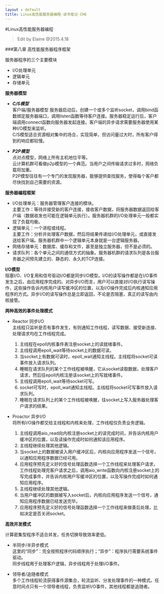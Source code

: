 ```yaml
---
layout : default
title: Linux高性能服务器编程-读书笔记-CH6
---
```

#Linux高性能服务器编程    
 > Edit by Elaine @2015.4.18
 
###第八章 高性能服务器程序框架

服务器程序的三个主要模块  
* I/O处理单元    
* 逻辑单元   
* 存储单元   

**服务器模型**
* ***C/S模型***   
	客户端/服务器模型
	服务器启动后，创建一个或多个监听socket，调用bind函数绑定服务器端口，调用listen函数等待客户连接。服务器稳定运行后，客户端调用connect函数向服务器发起连接。客户端的异步请求需要服务器使用某种I/O模型来监听。  
	C/S模型适合资源相对集中的场合，实现简单，但访问量过大时，所有客户得到的响应都较慢。  
	
* ***P2P模型***  
	点对点模型，网络上所有主机地位平等。  
	云计算机群可看做p2p模型的一个典范。当用户之间传输请求过多时，网络负载将加重。  
	P2P模型往往有一个专门的发现服务器，能够提供查找服务，使得每个客户都尽快找到自己需要的资源。    
	
**服务器编程框架**  
* I/O处理单元：服务器管理客户连接的模块。  
	主要工作：等待并接受新的客户连接，接收客户数据，将服务器数据返回给客户端（数据收发也可能在逻辑单元执行）。服务器机群的I/O处理单元一般都实现了负载均衡。  
* 逻辑单元：一个进程或线程。  
	主要工作：分析并处理客户数据，然后将结果传递给I/O处理单元，或直接发送给客户端。服务器机群中一个逻辑单元本身就是一台逻辑服务器。    
* 网络存储单元：数据库、缓存和文件，甚至是独立服务器，但不是必须的。   
* 请求队列：各个单元之间的通信方式的抽象。服务器机群的请求队列是各台服务器之间预先建立的、静态的、永久的TCP连接。

**I/O模型**  
阻塞I/O、I/O复用和信号驱动I/O都是同步I/O模型。I/O的读写操作都是在I/O事件发生之后，由应用程序完成的。对异步I/O而言，用户可以直接对I/O执行读写操作，这些操作告诉内核用户读写缓冲区的位置，以及I/O操作完成后内核通知应用程序的方式。异步I/O的读写操作总是立即返回，不论是否阻塞，真正的读写由内核接管。  

**两种高效的事件处理模式**  

* Reactor  同步I/O   
	主线程只监听是否有事件发生，有则通知工作线程，读写数据、接受新连接、处理请求均在工作线程完成。  
	1. 主线程在epoll内核事件表注册socket上的读就绪事件。  
	2. 主线程调用epoll_wait等待socket上的数据可读。  
	3. 当socket上有数据可读时，epoll_wait通知主线程。主线程将socket可读事件放入请求队列。  
	4. 睡眠在请求队列的某个工作线程被唤醒，它从socket读取数据，处理客户请求，然后往epoll内核注册该socket上的写就绪事件。  
	5. 主线程调用epoll_wait等待socket可写。  
	6. socket可写时，epoll_wait通知主线程。主线程将socket可写事件放入请求队列。  
	7. 睡眠在请求队列上的某个工作线程被唤醒，往socket上写入服务器处理客户请求的结果。  
	  
* Proactor 异步I/O    
	将所有I/O操作都交给主线程和内核来处理，工作线程仅负责业务逻辑。  
	1. 主线程调用aio_read向内核注册socket上的读完成时间，并告诉内核用户缓冲区的位置，以及读操作完成时如何通知该应用程序。  
	2. 主线程继续处理其他逻辑。  
	3. 当socket上的数据被读入用户缓冲区后，内核向应用程序发送一个信号，以通知应用程序数据已经可用。  
	4. 应用程序预先定义好的信号处理函数选择一个工作线程来处理客户请求，工作线程处理完客户请求之后，调用aio_write函数向内核注册socket上的写完成事件，并告诉内核用户写缓冲区的位置，以及写操作完成时如何通知应用程序。  
	5. 主线程继续处理其他逻辑。  
	6. 当用户缓冲区的数据被写入socket后，内核向应用程序发送一个信号，通知应用程序数据已经发送完毕。
	7. 应用程序预先定义好的信号处理函数选择一个工作线程来做善后处理，比如决定是否关闭socket。  
	
**高效并发模式**   

计算密集型程序不适合并发，任务切换导致效率更低。    

* 半同步/半异步模式  
	这里的“同步”：完全按照程序代码顺序执行；“异步”：程序执行需要系统事件驱动。  
	同步线程用于处理客户逻辑，异步线程用于处理I/O事件。    
	
* 领导者/追随者模式  
	多个工作线程轮流获得事件源集合，轮流监听、分发处理事件的一种模式。任意时间点只有一个领导者线程，负责监听I/O事件，其他线程都是追随者。   
	


 
	
	 
	
	
	
	
	
	
	
	
	
	
	
	
	
	
	